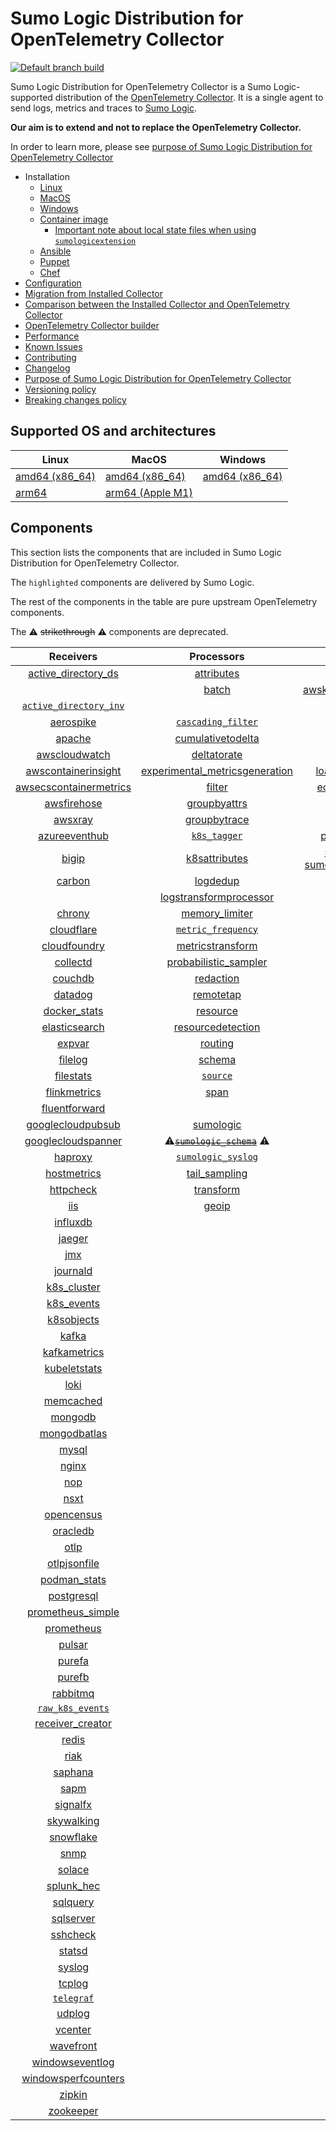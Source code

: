 # Sumo Logic Distribution for OpenTelemetry Collector

[![Default branch build](https://github.com/SumoLogic/sumologic-otel-collector/actions/workflows/dev_builds.yml/badge.svg)](https://github.com/SumoLogic/sumologic-otel-collector/actions/workflows/dev_builds.yml)

Sumo Logic Distribution for OpenTelemetry Collector is a Sumo Logic-supported distribution of the [OpenTelemetry Collector][otc_link].
It is a single agent to send logs, metrics and traces to [Sumo Logic][sumologic].

**Our aim is to extend and not to replace the OpenTelemetry Collector.**

In order to learn more, please see [purpose of Sumo Logic Distribution for OpenTelemetry Collector][purpose]

- Installation
  - [Linux][linux_installation]
  - [MacOS][macos_installation]
  - [Windows][windows_installation]
  - [Container image](/docs/installation.md#container-image)
    - [Important note about local state files when using `sumologicextension`](/docs/installation.md#important-note-about-local-state-files-when-using-sumologicextension)
  - [Ansible](/docs/installation.md#ansible)
  - [Puppet](/docs/installation.md#puppet)
  - [Chef](/docs/installation.md#chef)
- [Configuration](docs/configuration.md)
- [Migration from Installed Collector](docs/migration.md)
- [Comparison between the Installed Collector and OpenTelemetry Collector](docs/comparison.md)
- [OpenTelemetry Collector builder](./otelcolbuilder/README.md)
- [Performance]
- [Known Issues]
- [Contributing](./CONTRIBUTING.md)
- [Changelog](./CHANGELOG.md)
- [Purpose of Sumo Logic Distribution for OpenTelemetry Collector][purpose]
- [Versioning policy][versioning]
- [Breaking changes policy][breaking]

## Supported OS and architectures

| Linux                         | MacOS                         | Windows                     |
| ----------------------------- | ----------------------------- | --------------------------- |
| [amd64 (x86_64)][linux_amd64] | [amd64 (x86_64)][mac_amd64]   | [amd64 (x86_64)][win_amd64] |
| [arm64][linux_arm64]          | [arm64 (Apple M1)][mac_arm64] |                             |

## Components

This section lists the components that are included in Sumo Logic Distribution for OpenTelemetry Collector.

The `highlighted` components are delivered by Sumo Logic.

The rest of the components in the table are pure upstream OpenTelemetry components.

The ⚠️ ~~strikethrough~~ ⚠️ components are deprecated.

|                        Receivers                         |                          Processors                          |               Exporters                |                 Extensions                  |             Connectors              |
| :------------------------------------------------------: | :----------------------------------------------------------: | :------------------------------------: | :-----------------------------------------: | :---------------------------------: |
|     [active_directory_ds][activedirectorydsreceiver]     |              [attributes][attributesprocessor]               |         [awss3][awss3exporter]         |       [asapclient][asapauthextension]       |     [forward][forwardconnector]     |
|                                                          |                   [batch][batchprocessor]                    |          [awskinesisexporter]          |                                             |                                     |
|   [`active_directory_inv`][activedirectoryinvreceiver]   |                                                              |        [carbon][carbonexporter]        |                 [awsproxy]                  |       [count][countconnector]       |
|              [aerospike][aerospikereceiver]              |        [`cascading_filter`][cascadingfilterprocessor]        |         [debug][debugexporter]         |       [basicauth][basicauthextension]       |  [exceptions][exceptionsconnector]  |
|                 [apache][apachereceiver]                 |       [cumulativetodelta][cumulativetodeltaprocessor]        |          [file][fileexporter]          | [bearertokenauth][bearertokenauthextension] |    [failover][failoverconnector]    |
|          [awscloudwatch][awscloudwatchreceiver]          |             [deltatorate][deltatorateprocessor]              |         [kafka][kafkaexporter]         |           [db_storage][dbstorage]           |  [roundrobin][roundrobinconnector]  |
|    [awscontainerinsight][awscontainerinsightreceiver]    | [experimental_metricsgeneration][metricsgenerationprocessor] | [loadbalancing][loadbalancingexporter] |      [docker_observer][dockerobserver]      |     [routing][routingconnector]     |
| [awsecscontainermetrics][awsecscontainermetricsreceiver] |                  [filter][filterprocessor]                   |      [ecs_observer][ecsobserver]       |    [servicegraph][servicegraphconnector]    |                                     |
|            [awsfirehose][awsfirehosereceiver]            |            [groupbyattrs][groupbyattrsprocessor]             |          [otlp][otlpexporter]          |    [ecs_task_observer][ecstaskobserver]     | [spanmetrics][spanmetricsconnector] |
|                [awsxray][awsxrayreceiver]                |            [groupbytrace][groupbytraceprocessor]             |      [otlphttp][otlphttpexporter]      |         [file_storage][filestorage]         |                                     |
|          [azureeventhub][azureeventhubreceiver]          |                 [`k8s_tagger`][k8sprocessor]                 |    [prometheus][prometheusexporter]    |   [headerssetter][headerssetterextension]   |                                     |
|                  [bigip][bigipreceiver]                  |           [k8sattributes][k8sattributesprocessor]            |    [sumologic] [sumologicexporter]     |    [health_check][healthcheckextension]     |                                     |
|                 [carbon][carbonreceiver]                 |                [logdedup][logdedupprocessor]                 |        [syslog][syslogexporter]        |        [host_observer][hostobserver]        |                                     |
|                                                          |       [logstransformprocessor][logstransformprocessor]       |                                        |                                             |                                     |
|                 [chrony][chronyreceiver]                 |           [memory_limiter][memorylimiterprocessor]           |           [nop][nopexporter]           |       [http_forwarder][httpforwarder]       |                                     |
|             [cloudflare][cloudflarereceiver]             |        [`metric_frequency`][metricfrequencyprocessor]        |                                        |           [jaegerremotesampling]            |                                     |
|           [cloudfoundry][cloudfoundryreceiver]           |        [metricstransform][metricstransformprocessor]         |                                        |         [k8s_observer][k8sobserver]         |                                     |
|               [collectd][collectdreceiver]               |    [probabilistic_sampler][probabilisticsamplerprocessor]    |                                        |                                             |                                     |
|                [couchdb][couchdbreceiver]                |               [redaction][redactionprocessor]                |                                        |  [oauth2client][oauth2clientauthextension]  |                                     |
|                [datadog][datadogreceiver]                |               [remotetap][remotetapprocessor]                |                                        |          [oidc][oidcauthextension]          |                                     |
|           [docker_stats][dockerstatsreceiver]            |                [resource][resourceprocessor]                 |                                        |           [pprof][pprofextension]           |                                     |
|          [elasticsearch][elasticsearchreceiver]          |       [resourcedetection][resourcedetectionprocessor]        |                                        |       [sigv4auth][sigv4authextension]       |                                     |
|                 [expvar][expvarreceiver]                 |                 [routing][routingprocessor]                  |                                        |      [`sumologic`][sumologicextension]      |                                     |
|                [filelog][filelogreceiver]                |                  [schema][schemaprocessor]                   |                                        |          [zpages][zpagesextension]          |                                     |
|              [filestats][filestatsreceiver]              |                 [`source`][sourceprocessor]                  |                                        |                                             |                                     |
|           [flinkmetrics][flinkmetricsreceiver]           |                    [span][spanprocessor]                     |                                        |                                             |                                     |
|          [fluentforward][fluentforwardreceiver]          |                                                              |                                        |                                             |                                     |
|      [googlecloudpubsub][googlecloudpubsubreceiver]      |               [sumologic][sumologicprocessor]                |                                        |                                             |                                     |
|     [googlecloudspanner][googlecloudspannerreceiver]     |   ⚠️~~[`sumologic_schema`][sumologicschemaprocessor]~~ ⚠️    |                                        |                                             |                                     |
|                [haproxy][haproxyreceiver]                |        [`sumologic_syslog`][sumologicsyslogprocessor]        |                                        |                                             |                                     |
|            [hostmetrics][hostmetricsreceiver]            |            [tail_sampling][tailsamplingprocessor]            |                                        |                                             |                                     |
|              [httpcheck][httpcheckreceiver]              |               [transform][transformprocessor]                |                                        |                                             |                                     |
|                    [iis][iisreceiver]                    |                   [geoip][geoipprocessor]                    |                                        |                                             |                                     |
|               [influxdb][influxdbreceiver]               |                                                              |                                        |                                             |                                     |
|                 [jaeger][jaegerreceiver]                 |                                                              |                                        |                                             |                                     |
|                    [jmx][jmxreceiver]                    |                                                              |                                        |                                             |                                     |
|               [journald][journaldreceiver]               |                                                              |                                        |                                             |                                     |
|            [k8s_cluster][k8sclusterreceiver]             |                                                              |                                        |                                             |                                     |
|             [k8s_events][k8seventsreceiver]              |                                                              |                                        |                                             |                                     |
|             [k8sobjects][k8sobjectsreceiver]             |                                                              |                                        |                                             |                                     |
|                  [kafka][kafkareceiver]                  |                                                              |                                        |                                             |                                     |
|           [kafkametrics][kafkametricsreceiver]           |                                                              |                                        |                                             |                                     |
|           [kubeletstats][kubeletstatsreceiver]           |                                                              |                                        |                                             |                                     |
|                   [loki][lokireceiver]                   |                                                              |                                        |                                             |                                     |
|              [memcached][memcachedreceiver]              |                                                              |                                        |                                             |                                     |
|                [mongodb][mongodbreceiver]                |                                                              |                                        |                                             |                                     |
|           [mongodbatlas][mongodbatlasreceiver]           |                                                              |                                        |                                             |                                     |
|                  [mysql][mysqlreceiver]                  |                                                              |                                        |                                             |                                     |
|                  [nginx][nginxreceiver]                  |                                                              |                                        |                                             |                                     |
|                    [nop][nopreceiver]                    |                                                              |                                        |                                             |                                     |
|                   [nsxt][nsxtreceiver]                   |                                                              |                                        |                                             |                                     |
|             [opencensus][opencensusreceiver]             |                                                              |                                        |                                             |                                     |
|               [oracledb][oracledbreceiver]               |                                                              |                                        |                                             |                                     |
|                   [otlp][otlpreceiver]                   |                                                              |                                        |                                             |                                     |
|           [otlpjsonfile][otlpjsonfilereceiver]           |                                                              |                                        |                                             |                                     |
|              [podman_stats][podmanreceiver]              |                                                              |                                        |                                             |                                     |
|             [postgresql][postgresqlreceiver]             |                                                              |                                        |                                             |                                     |
|      [prometheus_simple][simpleprometheusreceiver]       |                                                              |                                        |                                             |                                     |
|             [prometheus][prometheusreceiver]             |                                                              |                                        |                                             |                                     |
|                 [pulsar][pulsarreceiver]                 |                                                              |                                        |                                             |                                     |
|                 [purefa][purefareceiver]                 |                                                              |                                        |                                             |                                     |
|                 [purefb][purefbreceiver]                 |                                                              |                                        |                                             |                                     |
|               [rabbitmq][rabbitmqreceiver]               |                                                              |                                        |                                             |                                     |
|         [`raw_k8s_events`][rawk8seventsreceiver]         |                                                              |                                        |                                             |                                     |
|           [receiver_creator][receivercreator]            |                                                              |                                        |                                             |                                     |
|                  [redis][redisreceiver]                  |                                                              |                                        |                                             |                                     |
|                   [riak][riakreceiver]                   |                                                              |                                        |                                             |                                     |
|                [saphana][saphanareceiver]                |                                                              |                                        |                                             |                                     |
|                   [sapm][sapmreceiver]                   |                                                              |                                        |                                             |                                     |
|               [signalfx][signalfxreceiver]               |                                                              |                                        |                                             |                                     |
|             [skywalking][skywalkingreceiver]             |                                                              |                                        |                                             |                                     |
|              [snowflake][snowflakereceiver]              |                                                              |                                        |                                             |                                     |
|                   [snmp][snmpreceiver]                   |                                                              |                                        |                                             |                                     |
|                 [solace][solacereceiver]                 |                                                              |                                        |                                             |                                     |
|             [splunk_hec][splunkhecreceiver]              |                                                              |                                        |                                             |                                     |
|               [sqlquery][sqlqueryreceiver]               |                                                              |                                        |                                             |                                     |
|              [sqlserver][sqlserverreceiver]              |                                                              |                                        |                                             |                                     |
|               [sshcheck][sshcheckreceiver]               |                                                              |                                        |                                             |                                     |
|                 [statsd][statsdreceiver]                 |                                                              |                                        |                                             |                                     |
|                 [syslog][syslogreceiver]                 |                                                              |                                        |                                             |                                     |
|                 [tcplog][tcplogreceiver]                 |                                                              |                                        |                                             |                                     |
|              [`telegraf`][telegrafreceiver]              |                                                              |                                        |                                             |                                     |
|                 [udplog][udplogreceiver]                 |                                                              |                                        |                                             |                                     |
|                [vcenter][vcenterreceiver]                |                                                              |                                        |                                             |                                     |
|              [wavefront][wavefrontreceiver]              |                                                              |                                        |                                             |                                     |
|        [windowseventlog][windowseventlogreceiver]        |                                                              |                                        |                                             |                                     |
|    [windowsperfcounters][windowsperfcountersreceiver]    |                                                              |                                        |                                             |                                     |
|                 [zipkin][zipkinreceiver]                 |                                                              |                                        |                                             |                                     |
|              [zookeeper][zookeeperreceiver]              |                                                              |                                        |                                             |                                     |

[otc_link]: https://github.com/open-telemetry/opentelemetry-collector
[sumologic]: https://www.sumologic.com
[linux_installation]: https://help.sumologic.com/docs/send-data/opentelemetry-collector/install-collector-linux/
[macos_installation]: https://help.sumologic.com/docs/send-data/opentelemetry-collector/install-collector-macos/
[windows_installation]: https://help.sumologic.com/docs/send-data/opentelemetry-collector/install-collector-windows/
[performance]: https://help.sumologic.com/docs/send-data/opentelemetry-collector/#performance
[known issues]: https://help.sumologic.com/docs/send-data/opentelemetry-collector/troubleshooting-faq/#known-issues
[purpose]: https://help.sumologic.com/docs/send-data/opentelemetry-collector/sumo-logic-opentelemetry-vs-opentelemetry-upstream-relationship/
[versioning]: https://help.sumologic.com/docs/send-data/opentelemetry-collector/sumo-logic-opentelemetry-vs-opentelemetry-upstream-relationship/#versioning-policy
[breaking]: https://help.sumologic.com/docs/send-data/opentelemetry-collector/sumo-logic-opentelemetry-vs-opentelemetry-upstream-relationship/#versioning-policy
[linux_amd64]: ./docs/installation.md#linux-on-amd64-x86-64
[linux_arm64]: ./docs/installation.md#linux-on-arm64
[mac_amd64]: ./docs/installation.md#macos-on-amd64-x86-64
[mac_arm64]: ./docs/installation.md#macos-on-arm64-apple-m1-x86-64
[win_amd64]: ./docs/installation.md#windows
[activedirectorydsreceiver]: https://github.com/open-telemetry/opentelemetry-collector-contrib/tree/v0.130.0/receiver/activedirectorydsreceiver
[activedirectoryinvreceiver]: ./pkg/receiver/activedirectoryinvreceiver
[aerospikereceiver]: https://github.com/open-telemetry/opentelemetry-collector-contrib/tree/v0.130.0/receiver/aerospikereceiver
[apachereceiver]: https://github.com/open-telemetry/opentelemetry-collector-contrib/tree/v0.130.0/receiver/apachereceiver
[awscloudwatchreceiver]: https://github.com/open-telemetry/opentelemetry-collector-contrib/tree/v0.130.0/receiver/awscloudwatchreceiver
[awscontainerinsightreceiver]: https://github.com/open-telemetry/opentelemetry-collector-contrib/tree/v0.130.0/receiver/awscontainerinsightreceiver
[awsecscontainermetricsreceiver]: https://github.com/open-telemetry/opentelemetry-collector-contrib/tree/v0.130.0/receiver/awsecscontainermetricsreceiver
[awsfirehosereceiver]: https://github.com/open-telemetry/opentelemetry-collector-contrib/tree/v0.130.0/receiver/awsfirehosereceiver
[awsxrayreceiver]: https://github.com/open-telemetry/opentelemetry-collector-contrib/tree/v0.130.0/receiver/awsxrayreceiver
[azureeventhubreceiver]: https://github.com/open-telemetry/opentelemetry-collector-contrib/tree/v0.130.0/receiver/azureeventhubreceiver
[bigipreceiver]: https://github.com/open-telemetry/opentelemetry-collector-contrib/tree/v0.130.0/receiver/bigipreceiver
[carbonreceiver]: https://github.com/open-telemetry/opentelemetry-collector-contrib/tree/v0.130.0/receiver/carbonreceiver
[chronyreceiver]: https://github.com/open-telemetry/opentelemetry-collector-contrib/tree/v0.130.0/receiver/chronyreceiver
[cloudfoundryreceiver]: https://github.com/open-telemetry/opentelemetry-collector-contrib/tree/v0.130.0/receiver/cloudfoundryreceiver
[cloudflarereceiver]: https://github.com/open-telemetry/opentelemetry-collector-contrib/tree/v0.130.0/receiver/cloudflarereceiver
[collectdreceiver]: https://github.com/open-telemetry/opentelemetry-collector-contrib/tree/v0.130.0/receiver/collectdreceiver
[couchdbreceiver]: https://github.com/open-telemetry/opentelemetry-collector-contrib/tree/v0.130.0/receiver/couchdbreceiver
[datadogreceiver]: https://github.com/open-telemetry/opentelemetry-collector-contrib/tree/v0.130.0/receiver/datadogreceiver
[dockerstatsreceiver]: https://github.com/open-telemetry/opentelemetry-collector-contrib/tree/v0.130.0/receiver/dockerstatsreceiver
[elasticsearchreceiver]: https://github.com/open-telemetry/opentelemetry-collector-contrib/tree/v0.130.0/receiver/elasticsearchreceiver
[expvarreceiver]: https://github.com/open-telemetry/opentelemetry-collector-contrib/tree/v0.130.0/receiver/expvarreceiver
[filelogreceiver]: https://github.com/open-telemetry/opentelemetry-collector-contrib/tree/v0.130.0/receiver/filelogreceiver
[filestatsreceiver]: https://github.com/open-telemetry/opentelemetry-collector-contrib/tree/v0.130.0/receiver/filestatsreceiver
[flinkmetricsreceiver]: https://github.com/open-telemetry/opentelemetry-collector-contrib/tree/v0.130.0/receiver/flinkmetricsreceiver
[fluentforwardreceiver]: https://github.com/open-telemetry/opentelemetry-collector-contrib/tree/v0.130.0/receiver/fluentforwardreceiver
[googlecloudpubsubreceiver]: https://github.com/open-telemetry/opentelemetry-collector-contrib/tree/v0.130.0/receiver/googlecloudpubsubreceiver
[googlecloudspannerreceiver]: https://github.com/open-telemetry/opentelemetry-collector-contrib/tree/v0.130.0/receiver/googlecloudspannerreceiver
[haproxyreceiver]: https://github.com/open-telemetry/opentelemetry-collector-contrib/tree/v0.130.0/receiver/haproxyreceiver
[hostmetricsreceiver]: https://github.com/open-telemetry/opentelemetry-collector-contrib/tree/v0.130.0/receiver/hostmetricsreceiver
[httpcheckreceiver]: https://github.com/open-telemetry/opentelemetry-collector-contrib/tree/v0.130.0/receiver/httpcheckreceiver
[iisreceiver]: https://github.com/open-telemetry/opentelemetry-collector-contrib/tree/v0.130.0/receiver/iisreceiver
[influxdbreceiver]: https://github.com/open-telemetry/opentelemetry-collector-contrib/tree/v0.130.0/receiver/influxdbreceiver
[jaegerreceiver]: https://github.com/open-telemetry/opentelemetry-collector-contrib/tree/v0.130.0/receiver/jaegerreceiver
[jmxreceiver]: https://github.com/open-telemetry/opentelemetry-collector-contrib/tree/v0.130.0/receiver/jmxreceiver
[journaldreceiver]: https://github.com/open-telemetry/opentelemetry-collector-contrib/tree/v0.130.0/receiver/journaldreceiver
[k8sclusterreceiver]: https://github.com/open-telemetry/opentelemetry-collector-contrib/tree/v0.130.0/receiver/k8sclusterreceiver
[k8seventsreceiver]: https://github.com/open-telemetry/opentelemetry-collector-contrib/tree/v0.130.0/receiver/k8seventsreceiver
[k8sobjectsreceiver]: https://github.com/open-telemetry/opentelemetry-collector-contrib/tree/v0.130.0/receiver/k8sobjectsreceiver
[kafkareceiver]: https://github.com/open-telemetry/opentelemetry-collector-contrib/tree/v0.130.0/receiver/kafkareceiver
[kafkametricsreceiver]: https://github.com/open-telemetry/opentelemetry-collector-contrib/tree/v0.130.0/receiver/kafkametricsreceiver
[kubeletstatsreceiver]: https://github.com/open-telemetry/opentelemetry-collector-contrib/tree/v0.130.0/receiver/kubeletstatsreceiver
[lokireceiver]: https://github.com/open-telemetry/opentelemetry-collector-contrib/tree/v0.130.0/receiver/lokireceiver
[memcachedreceiver]: https://github.com/open-telemetry/opentelemetry-collector-contrib/tree/v0.130.0/receiver/memcachedreceiver
[mongodbreceiver]: https://github.com/open-telemetry/opentelemetry-collector-contrib/tree/v0.130.0/receiver/mongodbreceiver
[mongodbatlasreceiver]: https://github.com/open-telemetry/opentelemetry-collector-contrib/tree/v0.130.0/receiver/mongodbatlasreceiver
[mysqlreceiver]: https://github.com/open-telemetry/opentelemetry-collector-contrib/tree/v0.130.0/receiver/mysqlreceiver
[nginxreceiver]: https://github.com/open-telemetry/opentelemetry-collector-contrib/tree/v0.130.0/receiver/nginxreceiver
[nopreceiver]: https://github.com/open-telemetry/opentelemetry-collector/tree/v0.130.1/receiver/nopreceiver
[nsxtreceiver]: https://github.com/open-telemetry/opentelemetry-collector-contrib/tree/v0.130.0/receiver/nsxtreceiver
[opencensusreceiver]: https://github.com/open-telemetry/opentelemetry-collector-contrib/tree/v0.130.0/receiver/opencensusreceiver
[oracledbreceiver]: https://github.com/open-telemetry/opentelemetry-collector-contrib/tree/v0.130.0/receiver/oracledbreceiver
[otlpreceiver]: https://github.com/open-telemetry/opentelemetry-collector/tree/v0.130.1/receiver/otlpreceiver
[otlpjsonfilereceiver]: https://github.com/open-telemetry/opentelemetry-collector-contrib/tree/v0.130.0/receiver/otlpjsonfilereceiver
[podmanreceiver]: https://github.com/open-telemetry/opentelemetry-collector-contrib/tree/v0.130.0/receiver/podmanreceiver
[postgresqlreceiver]: https://github.com/open-telemetry/opentelemetry-collector-contrib/tree/v0.130.0/receiver/postgresqlreceiver
[simpleprometheusreceiver]: https://github.com/open-telemetry/opentelemetry-collector-contrib/tree/v0.130.0/receiver/simpleprometheusreceiver
[prometheusreceiver]: https://github.com/open-telemetry/opentelemetry-collector-contrib/tree/v0.130.0/receiver/prometheusreceiver
[pulsarreceiver]: https://github.com/open-telemetry/opentelemetry-collector-contrib/tree/v0.130.0/receiver/pulsarreceiver
[purefareceiver]: https://github.com/open-telemetry/opentelemetry-collector-contrib/tree/v0.130.0/receiver/purefareceiver
[purefbreceiver]: https://github.com/open-telemetry/opentelemetry-collector-contrib/tree/v0.130.0/receiver/purefbreceiver
[rabbitmqreceiver]: https://github.com/open-telemetry/opentelemetry-collector-contrib/tree/v0.130.0/receiver/rabbitmqreceiver
[rawk8seventsreceiver]: ./pkg/receiver/rawk8seventsreceiver
[receivercreator]: https://github.com/open-telemetry/opentelemetry-collector-contrib/tree/v0.130.0/receiver/receivercreator
[redisreceiver]: https://github.com/open-telemetry/opentelemetry-collector-contrib/tree/v0.130.0/receiver/redisreceiver
[riakreceiver]: https://github.com/open-telemetry/opentelemetry-collector-contrib/tree/v0.130.0/receiver/riakreceiver
[saphanareceiver]: https://github.com/open-telemetry/opentelemetry-collector-contrib/tree/v0.130.0/receiver/saphanareceiver
[sapmreceiver]: https://github.com/open-telemetry/opentelemetry-collector-contrib/tree/v0.130.0/receiver/sapmreceiver
[signalfxreceiver]: https://github.com/open-telemetry/opentelemetry-collector-contrib/tree/v0.130.0/receiver/signalfxreceiver
[skywalkingreceiver]: https://github.com/open-telemetry/opentelemetry-collector-contrib/tree/v0.130.0/receiver/skywalkingreceiver
[snmpreceiver]: https://github.com/open-telemetry/opentelemetry-collector-contrib/tree/v0.130.0/receiver/snmpreceiver
[snowflakereceiver]: https://github.com/open-telemetry/opentelemetry-collector-contrib/tree/v0.130.0/receiver/snowflakereceiver
[solacereceiver]: https://github.com/open-telemetry/opentelemetry-collector-contrib/tree/v0.130.0/receiver/solacereceiver
[splunkhecreceiver]: https://github.com/open-telemetry/opentelemetry-collector-contrib/tree/v0.130.0/receiver/splunkhecreceiver
[sqlqueryreceiver]: https://github.com/open-telemetry/opentelemetry-collector-contrib/tree/v0.130.0/receiver/sqlqueryreceiver
[sqlserverreceiver]: https://github.com/open-telemetry/opentelemetry-collector-contrib/tree/v0.130.0/receiver/sqlserverreceiver
[sshcheckreceiver]: https://github.com/open-telemetry/opentelemetry-collector-contrib/tree/v0.130.0/receiver/sshcheckreceiver
[statsdreceiver]: https://github.com/open-telemetry/opentelemetry-collector-contrib/tree/v0.130.0/receiver/statsdreceiver
[syslogreceiver]: https://github.com/open-telemetry/opentelemetry-collector-contrib/tree/v0.130.0/receiver/syslogreceiver
[tcplogreceiver]: https://github.com/open-telemetry/opentelemetry-collector-contrib/tree/v0.130.0/receiver/tcplogreceiver
[telegrafreceiver]: ./pkg/receiver/telegrafreceiver
[udplogreceiver]: https://github.com/open-telemetry/opentelemetry-collector-contrib/tree/v0.130.0/receiver/udplogreceiver
[vcenterreceiver]: https://github.com/open-telemetry/opentelemetry-collector-contrib/tree/v0.130.0/receiver/vcenterreceiver
[wavefrontreceiver]: https://github.com/open-telemetry/opentelemetry-collector-contrib/tree/v0.130.0/receiver/wavefrontreceiver
[windowseventlogreceiver]: https://github.com/open-telemetry/opentelemetry-collector-contrib/tree/v0.130.0/receiver/windowseventlogreceiver
[windowsperfcountersreceiver]: https://github.com/open-telemetry/opentelemetry-collector-contrib/tree/v0.130.0/receiver/windowsperfcountersreceiver
[zipkinreceiver]: https://github.com/open-telemetry/opentelemetry-collector-contrib/tree/v0.130.0/receiver/zipkinreceiver
[zookeeperreceiver]: https://github.com/open-telemetry/opentelemetry-collector-contrib/tree/v0.130.0/receiver/zookeeperreceiver
[attributesprocessor]: https://github.com/open-telemetry/opentelemetry-collector-contrib/tree/v0.130.0/processor/attributesprocessor
[batchprocessor]: https://github.com/open-telemetry/opentelemetry-collector/tree/v0.130.1/processor/batchprocessor
[cascadingfilterprocessor]: ./pkg/processor/cascadingfilterprocessor
[cumulativetodeltaprocessor]: https://github.com/open-telemetry/opentelemetry-collector-contrib/tree/v0.130.0/processor/cumulativetodeltaprocessor
[deltatorateprocessor]: https://github.com/open-telemetry/opentelemetry-collector-contrib/tree/v0.130.0/processor/deltatorateprocessor
[metricsgenerationprocessor]: https://github.com/open-telemetry/opentelemetry-collector-contrib/tree/v0.130.0/processor/metricsgenerationprocessor
[filterprocessor]: https://github.com/open-telemetry/opentelemetry-collector-contrib/tree/v0.130.0/processor/filterprocessor
[groupbyattrsprocessor]: https://github.com/open-telemetry/opentelemetry-collector-contrib/tree/v0.130.0/processor/groupbyattrsprocessor
[groupbytraceprocessor]: https://github.com/open-telemetry/opentelemetry-collector-contrib/tree/v0.130.0/processor/groupbytraceprocessor
[k8sprocessor]: ./pkg/processor/k8sprocessor
[k8sattributesprocessor]: https://github.com/open-telemetry/opentelemetry-collector-contrib/tree/v0.130.0/processor/k8sattributesprocessor
[logdedupprocessor]: https://github.com/open-telemetry/opentelemetry-collector-contrib/tree/v0.130.0/processor/logdedupprocessor
[logstransformprocessor]: https://github.com/open-telemetry/opentelemetry-collector-contrib/tree/v0.130.0/processor/logstransformprocessor
[memorylimiterprocessor]: https://github.com/open-telemetry/opentelemetry-collector/tree/v0.130.1/processor/memorylimiterprocessor
[metricfrequencyprocessor]: ./pkg/processor/metricfrequencyprocessor
[metricstransformprocessor]: https://github.com/open-telemetry/opentelemetry-collector-contrib/tree/v0.130.0/processor/metricstransformprocessor
[probabilisticsamplerprocessor]: https://github.com/open-telemetry/opentelemetry-collector-contrib/tree/v0.130.0/processor/probabilisticsamplerprocessor
[redactionprocessor]: https://github.com/open-telemetry/opentelemetry-collector-contrib/tree/v0.130.0/processor/redactionprocessor
[remotetapprocessor]: https://github.com/open-telemetry/opentelemetry-collector-contrib/tree/v0.130.0/processor/remotetapprocessor
[resourceprocessor]: https://github.com/open-telemetry/opentelemetry-collector-contrib/tree/v0.130.0/processor/resourceprocessor
[resourcedetectionprocessor]: https://github.com/open-telemetry/opentelemetry-collector-contrib/tree/v0.130.0/processor/resourcedetectionprocessor
[routingprocessor]: https://github.com/open-telemetry/opentelemetry-collector-contrib/tree/v0.130.0/processor/routingprocessor
[schemaprocessor]: https://github.com/open-telemetry/opentelemetry-collector-contrib/tree/v0.130.0/processor/schemaprocessor
[sourceprocessor]: ./pkg/processor/sourceprocessor
[spanprocessor]: https://github.com/open-telemetry/opentelemetry-collector-contrib/tree/v0.130.0/processor/spanprocessor
[sumologicprocessor]: https://github.com/open-telemetry/opentelemetry-collector-contrib/tree/v0.130.0/processor/sumologicprocessor
[sumologicschemaprocessor]: ./pkg/processor/sumologicschemaprocessor
[sumologicsyslogprocessor]: ./pkg/processor/sumologicsyslogprocessor
[tailsamplingprocessor]: https://github.com/open-telemetry/opentelemetry-collector-contrib/tree/v0.130.0/processor/tailsamplingprocessor
[transformprocessor]: https://github.com/open-telemetry/opentelemetry-collector-contrib/tree/v0.130.0/processor/transformprocessor
[awss3exporter]: https://github.com/open-telemetry/opentelemetry-collector-contrib/tree/v0.130.0/exporter/awss3exporter
[awskinesisexporter]: https://github.com/open-telemetry/opentelemetry-collector-contrib/tree/v0.130.0/exporter/awskinesisexporter
[carbonexporter]: https://github.com/open-telemetry/opentelemetry-collector-contrib/tree/v0.130.0/exporter/carbonexporter
[debugexporter]: https://github.com/open-telemetry/opentelemetry-collector/tree/v0.130.1/exporter/debugexporter
[fileexporter]: https://github.com/open-telemetry/opentelemetry-collector-contrib/tree/v0.130.0/exporter/fileexporter
[kafkaexporter]: https://github.com/open-telemetry/opentelemetry-collector-contrib/tree/v0.130.0/exporter/kafkaexporter
[loadbalancingexporter]: https://github.com/open-telemetry/opentelemetry-collector-contrib/tree/v0.130.0/exporter/loadbalancingexporter
[nopexporter]: https://github.com/open-telemetry/opentelemetry-collector/tree/v0.130.1/exporter/nopexporter
[otlpexporter]: https://github.com/open-telemetry/opentelemetry-collector/tree/v0.130.1/exporter/otlpexporter
[otlphttpexporter]: https://github.com/open-telemetry/opentelemetry-collector/tree/v0.130.1/exporter/otlphttpexporter
[prometheusexporter]: https://github.com/open-telemetry/opentelemetry-collector-contrib/tree/v0.130.0/exporter/prometheusexporter
[sumologicexporter]: https://github.com/open-telemetry/opentelemetry-collector-contrib/tree/v0.130.0/exporter/sumologicexporter
[syslogexporter]: https://github.com/open-telemetry/opentelemetry-collector-contrib/tree/v0.130.0/exporter/syslogexporter
[asapauthextension]: https://github.com/open-telemetry/opentelemetry-collector-contrib/tree/v0.130.0/extension/asapauthextension
[awsproxy]: https://github.com/open-telemetry/opentelemetry-collector-contrib/tree/v0.130.0/extension/awsproxy
[basicauthextension]: https://github.com/open-telemetry/opentelemetry-collector-contrib/tree/v0.130.0/extension/basicauthextension
[bearertokenauthextension]: https://github.com/open-telemetry/opentelemetry-collector-contrib/tree/v0.130.0/extension/bearertokenauthextension
[dbstorage]: https://github.com/open-telemetry/opentelemetry-collector-contrib/tree/v0.130.0/extension/storage/dbstorage
[dockerobserver]: https://github.com/open-telemetry/opentelemetry-collector-contrib/tree/v0.130.0/extension/observer/dockerobserver
[ecsobserver]: https://github.com/open-telemetry/opentelemetry-collector-contrib/tree/v0.130.0/extension/observer/ecsobserver
[ecstaskobserver]: https://github.com/open-telemetry/opentelemetry-collector-contrib/tree/v0.130.0/extension/observer/ecstaskobserver
[filestorage]: https://github.com/open-telemetry/opentelemetry-collector-contrib/tree/v0.130.0/extension/storage/filestorage
[headerssetterextension]: https://github.com/open-telemetry/opentelemetry-collector-contrib/tree/v0.130.0/extension/headerssetterextension
[healthcheckextension]: https://github.com/open-telemetry/opentelemetry-collector-contrib/tree/v0.130.0/extension/healthcheckextension
[hostobserver]: https://github.com/open-telemetry/opentelemetry-collector-contrib/tree/v0.130.0/extension/observer/hostobserver
[httpforwarder]: https://github.com/open-telemetry/opentelemetry-collector-contrib/tree/v0.130.0/extension/httpforwarderextension
[jaegerremotesampling]: https://github.com/open-telemetry/opentelemetry-collector-contrib/tree/v0.130.0/extension/jaegerremotesampling
[k8sobserver]: https://github.com/open-telemetry/opentelemetry-collector-contrib/tree/v0.130.0/extension/observer/k8sobserver
[oauth2clientauthextension]: https://github.com/open-telemetry/opentelemetry-collector-contrib/tree/v0.130.0/extension/oauth2clientauthextension
[oidcauthextension]: https://github.com/open-telemetry/opentelemetry-collector-contrib/tree/v0.130.0/extension/oidcauthextension
[pprofextension]: https://github.com/open-telemetry/opentelemetry-collector-contrib/tree/v0.130.0/extension/pprofextension
[sigv4authextension]: https://github.com/open-telemetry/opentelemetry-collector-contrib/tree/v0.130.0/extension/sigv4authextension
[sumologicextension]: https://github.com/open-telemetry/opentelemetry-collector-contrib/tree/v0.130.0/extension/sumologicextension
[zpagesextension]: https://github.com/open-telemetry/opentelemetry-collector/tree/v0.130.1/extension/zpagesextension
[forwardconnector]: https://github.com/open-telemetry/opentelemetry-collector/tree/v0.130.1/connector/forwardconnector
[countconnector]: https://github.com/open-telemetry/opentelemetry-collector-contrib/tree/v0.130.0/connector/countconnector
[failoverconnector]: https://github.com/open-telemetry/opentelemetry-collector-contrib/tree/v0.130.0/connector/failoverconnector
[exceptionsconnector]: https://github.com/open-telemetry/opentelemetry-collector-contrib/tree/v0.130.0/connector/exceptionsconnector
[roundrobinconnector]: https://github.com/open-telemetry/opentelemetry-collector-contrib/tree/v0.130.0/connector/roundrobinconnector
[routingconnector]: https://github.com/open-telemetry/opentelemetry-collector-contrib/tree/v0.130.0/connector/routingconnector
[servicegraphconnector]: https://github.com/open-telemetry/opentelemetry-collector-contrib/tree/v0.130.0/connector/servicegraphconnector
[spanmetricsconnector]: https://github.com/open-telemetry/opentelemetry-collector-contrib/tree/v0.130.0/connector/spanmetricsconnector
[geoipprocessor]: https://github.com/open-telemetry/opentelemetry-collector-contrib/tree/v0.130.0/processor/geoipprocessor
